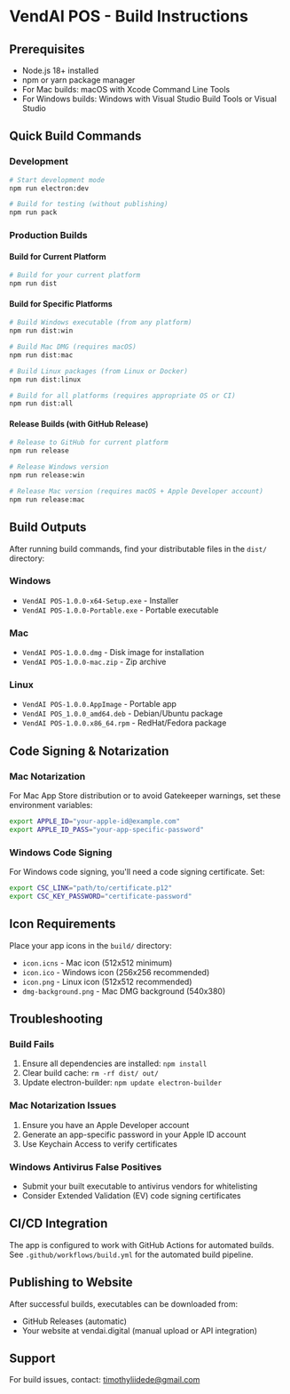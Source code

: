 # VendAI POS - Build Instructions

## Prerequisites

- Node.js 18+ installed
- npm or yarn package manager
- For Mac builds: macOS with Xcode Command Line Tools
- For Windows builds: Windows with Visual Studio Build Tools or Visual Studio

## Quick Build Commands

### Development
```bash
# Start development mode
npm run electron:dev

# Build for testing (without publishing)
npm run pack
```

### Production Builds

#### Build for Current Platform
```bash
# Build for your current platform
npm run dist
```

#### Build for Specific Platforms
```bash
# Build Windows executable (from any platform)
npm run dist:win

# Build Mac DMG (requires macOS)
npm run dist:mac

# Build Linux packages (from Linux or Docker)
npm run dist:linux

# Build for all platforms (requires appropriate OS or CI)
npm run dist:all
```

#### Release Builds (with GitHub Release)
```bash
# Release to GitHub for current platform
npm run release

# Release Windows version
npm run release:win

# Release Mac version (requires macOS + Apple Developer account)
npm run release:mac
```

## Build Outputs

After running build commands, find your distributable files in the `dist/` directory:

### Windows
- `VendAI POS-1.0.0-x64-Setup.exe` - Installer
- `VendAI POS-1.0.0-Portable.exe` - Portable executable

### Mac
- `VendAI POS-1.0.0.dmg` - Disk image for installation
- `VendAI POS-1.0.0-mac.zip` - Zip archive

### Linux
- `VendAI POS-1.0.0.AppImage` - Portable app
- `VendAI POS_1.0.0_amd64.deb` - Debian/Ubuntu package
- `VendAI POS-1.0.0.x86_64.rpm` - RedHat/Fedora package

## Code Signing & Notarization

### Mac Notarization
For Mac App Store distribution or to avoid Gatekeeper warnings, set these environment variables:
```bash
export APPLE_ID="your-apple-id@example.com"
export APPLE_ID_PASS="your-app-specific-password"
```

### Windows Code Signing
For Windows code signing, you'll need a code signing certificate. Set:
```bash
export CSC_LINK="path/to/certificate.p12"
export CSC_KEY_PASSWORD="certificate-password"
```

## Icon Requirements

Place your app icons in the `build/` directory:
- `icon.icns` - Mac icon (512x512 minimum)
- `icon.ico` - Windows icon (256x256 recommended)
- `icon.png` - Linux icon (512x512 recommended)
- `dmg-background.png` - Mac DMG background (540x380)

## Troubleshooting

### Build Fails
1. Ensure all dependencies are installed: `npm install`
2. Clear build cache: `rm -rf dist/ out/`
3. Update electron-builder: `npm update electron-builder`

### Mac Notarization Issues
1. Ensure you have an Apple Developer account
2. Generate an app-specific password in your Apple ID account
3. Use Keychain Access to verify certificates

### Windows Antivirus False Positives
- Submit your built executable to antivirus vendors for whitelisting
- Consider Extended Validation (EV) code signing certificates

## CI/CD Integration

The app is configured to work with GitHub Actions for automated builds. See `.github/workflows/build.yml` for the automated build pipeline.

## Publishing to Website

After successful builds, executables can be downloaded from:
- GitHub Releases (automatic)
- Your website at vendai.digital (manual upload or API integration)

## Support

For build issues, contact: timothyliidede@gmail.com